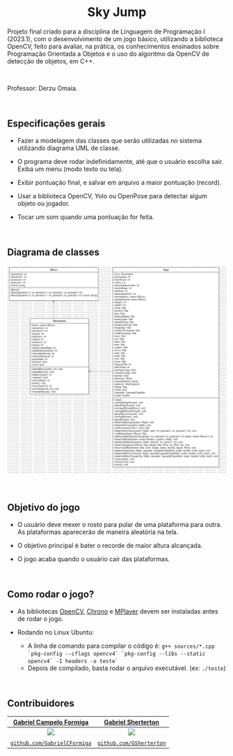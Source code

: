 <h1 align="center"> Sky Jump </h1>

</h1>
Projeto final criado para a disciplina de Linguagem de Programação I (2023.1), com o desenvolvimento de um jogo básico, utilizando a biblioteca OpenCV, feito para avaliar, na prática, os conhecimentos ensinados sobre Programação Orientada a Objetos e o uso do algoritmo da OpenCV de detecção de objetos, em C++.

<p>&nbsp;</p>

Professor: Derzu Omaia.

<p>&nbsp;</p>

## Especificações gerais

-  Fazer a modelagem das classes que serão utilizadas no sistema utilizando diagrama UML de classe.

- O programa deve rodar indefinidamente, até que o usuário escolha sair. Exiba um menu (modo texto ou tela).

-  Exibir pontuação final, e salvar em arquivo a maior pontuação (record).

- Usar a biblioteca OpenCV, Yolo ou OpenPose para detectar algum objeto ou jogador.

- Tocar um som quando uma pontuação for feita.

<p>&nbsp;</p>

## Diagrama de classes

![Diagrama](https://github.com/GSherterton/Trabalho-OpenCv/blob/main/UML%20OpenCv.jpg?raw=true)

<p>&nbsp;</p>

## Objetivo do jogo
- O usuário deve mexer o rosto para pular de uma plataforma para outra. As plataformas aparecerão de maneira aleatória na tela.

- O objetivo principal é bater o recorde de maior altura alcançada.

- O jogo acaba quando o usuário cair das plataformas.

<p>&nbsp;</p>

## Como rodar o jogo?
- As bibliotecas [OpenCV](https://sites.google.com/site/derzuomaia/tutoriais/instala%C3%A7%C3%A3o-opencv-no-linux-ubuntu), [Chrono](https://api.projectchrono.org/tutorial_install_chrono.html) e [MPlayer](https://howtoinstall.co/package/mplayer) devem ser instaladas antes de rodar o jogo.

- Rodando no Linux Ubuntu:
    - A linha de comando para compilar o código é: ```g++ sources/*.cpp `pkg-config --cflags opencv4` `pkg-config --libs --static opencv4` -I headers -o teste` ```
    - Depois de compilado, basta rodar o arquivo executável. (ex: ```./teste```)

<p>&nbsp;</p>

## Contribuidores

| <a href="https://www.linkedin.com/in/gabrielcformiga/" target="_blank">**Gabriel Campelo Formiga**</a> | <a href="https://www.linkedin.com/in/gsherterton/" target="_blank">**Gabriel Sherterton**</a> | 
| :---------------------------------------------------------------------------------------: | :-----------------------------------------------------------------------------------------: | 
| <img src="https://avatars.githubusercontent.com/u/130695548?v=4" width="200px">          | <img src="https://avatars.githubusercontent.com/u/129867791?v=4" width="200px">          | 
| <a href="https://github.com/GabrielCFormiga" target="_blank">`github.com/GabrielCFormiga`</a>  | <a href="https://github.com/GSherterton" target="_blank">`github.com/GSherterton`</a> | 
